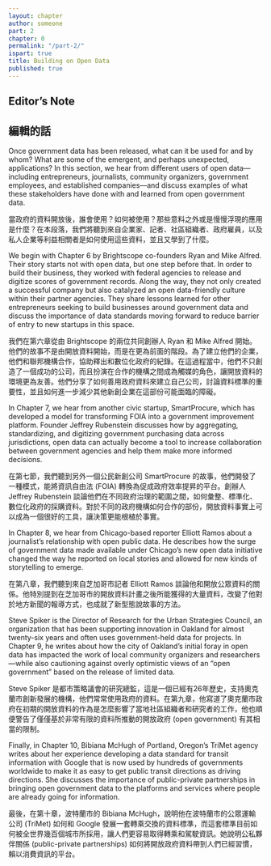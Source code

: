 ```yaml
---
layout: chapter
author: someone
part: 2
chapter: 0
permalink: "/part-2/"
ispart: true
title: Building on Open Data
published: true
---
```


## Editor’s Note

## 編輯的話

Once government data has been released, what can it be used for and by whom? What are some of the emergent, and perhaps unexpected, applications? In this section, we hear from different users of open data—including entrepreneurs, journalists, community organizers, government employees, and established companies—and discuss examples of what these stakeholders have done with and learned from open government data.

當政府的資料開放後，誰會使用？如何被使用？那些意料之外或是慢慢浮現的應用是什麼？在本段落，我們將聽到來自企業家、記者、社區組織者、政府雇員，以及私人企業等利益相關者是如何使用這些資料，並且又學到了什麼。

We begin with Chapter 6 by Brightscope co-founders Ryan and Mike Alfred. Their story starts not with open data, but one step before that. In order to build their business, they worked with federal agencies to release and digitize scores of government records. Along the way, they not only created a successful company but also catalyzed an open data-friendly culture within their partner agencies. They share lessons learned for other entrepreneurs seeking to build businesses around government data and discuss the importance of data standards moving forward to reduce barrier of entry to new startups in this space.

我們在第六章從由 Brightscope 的兩位共同創辦人 Ryan 和 Mike Alfred 開始。他們的故事不是由開放資料開始，而是在更為前面的階段。為了建立他們的企業，他們和聯邦機構合作，協助釋出和數位化政府的紀錄。在這過程當中，他們不只創造了一個成功的公司，而且扮演在合作的機構之間成為觸媒的角色，讓開放資料的環境更為友善。他們分享了如何善用政府資料來建立自己公司，討論資料標準的重要性，並且如何進一步減少其他新創企業在這部份可能面臨的障礙。

In Chapter 7, we hear from another civic startup, SmartProcure, which has developed a model for transforming FOIA into a government improvement platform. Founder Jeffrey Rubenstein discusses how by aggregating, standardizing, and digitizing government purchasing data across jurisdictions, open data can actually become a tool to increase collaboration between government agencies and help them make more informed decisions.

在第七節，我們聽到另外一個公民新創公司 SmartProcure 的故事，他們開發了一種模式，能將資訊自由法 (FOIA) 轉換為促成政府效率提昇的平台。創辦人 Jeffrey Rubenstein 談論他們在不同政府治理的範圍之間，如何彙整、標準化、數位化政府的採購資料。對於不同的政府機構如何合作的部份，開放資料事實上可以成為一個很好的工具，讓決策更能根植於事實。

In Chapter 8, we hear from Chicago-based reporter Elliott Ramos about a journalist’s relationship with open public data. He describes how the surge of government data made available under Chicago’s new open data initiative changed the way he reported on local stories and allowed for new kinds of storytelling to emerge.

在第八章，我們聽到來自芝加哥市記者 Elliott Ramos 談論他和開放公眾資料的關係。他特別提到在芝加哥市的開放資料計畫之後所能獲得的大量資料，改變了他對於地方新聞的報導方式，也成就了新型態說故事的方法。

Steve Spiker is the Director of Research for the Urban Strategies Council, an organization that has been supporting innovation in Oakland for almost twenty-six years and often uses government-held data for projects. In Chapter 9, he writes about how the city of Oakland’s initial foray in open data has impacted the work of local community organizers and researchers—while also cautioning against overly optimistic views of an “open government” based on the release of limited data.

Steve Spiker 是都市策略議會的研究總監，這是一個已經有26年歷史，支持奧克蘭市創新發展的機構，他們常常使用政府的資料。在第九章，他寫道了奧克蘭市政府在初期的開放資料的作為是怎麼影響了當地社區組織者和研究者的工作，他也順便警告了僅僅基於非常有限的資料所推動的開放政府 (open government) 有其相當的限制。

Finally, in Chapter 10, Bibiana McHugh of Portland, Oregon’s TriMet agency writes about her experience developing a data standard for transit information with Google that is now used by hundreds of governments worldwide to make it as easy to get public transit directions as driving directions. She discusses the importance of public-private partnerships in bringing open government data to the platforms and services where people are already going for information.

最後，在第十章，波特蘭市的 Bibiana McHugh，說明他在波特蘭市的公眾運輸公司 (TriMet) 如何和 Google 發展一套轉乘交換的資料標準，而這套標準目前如何被全世界幾百個城市所採用，讓人們更容易取得轉乘和駕駛資訊。她說明公私夥伴關係 (public-private partnerships) 如何將開放政府資料帶到人們已經習慣，賴以消費資訊的平台。
